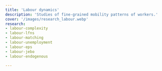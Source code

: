 ```yaml
---
title: 'Labour dynamics'
description: 'Studies of fine-grained mobility patterns of workers.'
cover: '/images/research_labour.webp'
research:
- labour-complexity
- labour-lfns
- labour-matching
- labour-unemployment
- labour-eps
- labour-jebo
- labour-endogenous

---
```

